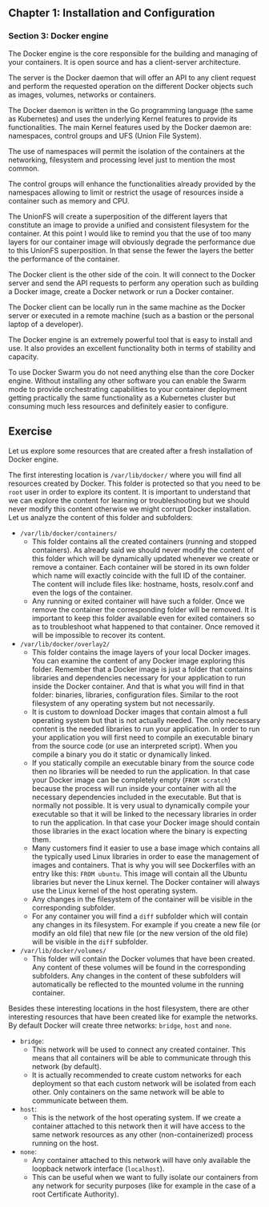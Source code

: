 ## Chapter 1: Installation and Configuration

### Section 3: Docker engine

The Docker engine is the core responsible for the building and managing of your containers.
It is open source and has a client-server architecture.

The server is the Docker daemon that will offer an API to any client request and perform the requested operation on the different Docker objects such as images, volumes, networks or containers.

The Docker daemon is written in the Go programming language (the same as Kubernetes) and uses the underlying Kernel features to provide its functionalities.
The main Kernel features used by the Docker daemon are: namespaces, control groups and UFS (Union File System).

The use of namespaces will permit the isolation of the containers at the networking, filesystem and processing level just to mention the most common.

The control groups will enhance the functionalities already provided by the namespaces allowing to limit or restrict the usage of resources inside a container such as memory and CPU.

The UnionFS will create a superposition of the different layers that constitute an image to provide a unified and consistent filesystem for the container. 
At this point I would like to remind you that the use of too many layers for our container image will obviously degrade the performance due to this UnionFS superposition.
In that sense the fewer the layers the better the performance of the container.

The Docker client is the other side of the coin.
It will connect to the Docker server and send the API requests to perform any operation such as building a Docker image, create a Docker network or run a Docker container.

The Docker client can be locally run in the same machine as the Docker server or executed in a remote machine (such as a bastion or the personal laptop of a developer).

The Docker engine is an extremely powerful tool that is easy to install and use.
It also provides an excellent functionality both in terms of stability and capacity.

To use Docker Swarm you do not need anything else than the core Docker engine. 
Without installing any other software you can enable the Swarm mode to provide orchestrating capabilities to your container deployment getting practically the same functionality as a Kubernetes cluster but consuming much less resources and definitely easier to configure.

## Exercise

Let us explore some resources that are created after a fresh installation of Docker engine.

The first interesting location is `/var/lib/docker/` where you will find all resources created by Docker.
This folder is protected so that you need to be `root` user in order to explore its content.
It is important to understand that we can explore the content for learning or troubleshooting but we should never modify this content otherwise we might corrupt Docker installation.
Let us analyze the content of this folder and subfolders:
- `/var/lib/docker/containers/`
  - This folder contains all the created containers (running and stopped containers). 
As already said we should never modify the content of this folder which will be dynamically updated whenever we create or remove a container.
Each container will be stored in its own folder which name will exactly coincide with the full ID of the container.
The content will include files like: hostname, hosts, resolv.conf and even the logs of the container.
  - Any running  or exited container will have such a folder.
Once we remove the container the corresponding folder will be removed.
It is important to keep this folder available even for exited containers so as to troubleshoot what happened to that container.
Once removed it will be impossible to recover its content.
- `/var/lib/docker/overlay2/`
  - This folder contains the image layers of your local Docker images.
You can examine the content of any Docker image exploring this folder.
Remember that a Docker image is just a folder that contains libraries and dependencies necessary for your application to run inside the Docker container.
And that is what you will find in that folder: binaries, libraries, configuration files.
Similar to the root filesystem of any operating system but not necessarily.
  - It is custom to download Docker images that contain almost a full operating system but that is not actually needed.
The only necessary content is the needed libraries to run your application.
In order to run your application you will first need to compile an executable binary from the source code (or use an interpreted script).
When you compile a binary you do it static or dynamically linked.
  - If you statically compile an executable binary from the source code then no libraries will be needed to run the application.
In that case your Docker image can be completely empty (`FROM scratch`) because the process will run inside your container with all the necessary dependencies included in the executable.
But that is normally not possible.
It is very usual to dynamically compile your executable so that it will be linked to the necessary libraries in order to run the application.
In that case your Docker image should contain those libraries in the exact location where the binary is expecting them.
  - Many customers find it easier to use a base image which contains all the typically used Linux libraries in order to ease the management of images and containers. 
That is why you will see Dockerfiles with an entry like this: `FROM ubuntu`.
This image will contain all the Ubuntu libraries but never the Linux kernel.
The Docker container will always use the Linux kernel of the host operating system.
  - Any changes in the filesystem of the container will be visible in the corresponding subfolder.
  - For any container you will find a `diff` subfolder which will contain any changes in its filesystem.
For example if you create a new file (or modify an old file) that new file (or the new version of the old file) will be visible in the `diff` subfolder.
- `/var/lib/docker/volumes/`
  - This folder will contain the Docker volumes that have been created.
Any content of these volumes will be found in the corresponding subfolders.
Any changes in the content of these subfolders will automatically be reflected to the mounted volume in the running container.

Besides these interesting locations in the host filesystem, there are other interesting resources that have been created like for example the networks.
By default Docker will create three networks: `bridge`, `host` and `none`.
- `bridge`:
  - This network will be used to connect any created container. This means that all containers will be able to communicate through this network (by default).
  - It is actually recommended to create custom networks for each deployment so that each custom network will be isolated from each other. Only containers on the same network will be able to communicate between them.
- `host`:
  - This is the network of the host operating system. If we create a container attached to this network then it will have access to the same network resources as any other (non-containerized) process running on the host.
- `none`:
  - Any container attached to this network will have only available the loopback network interface (`localhost`).
  - This can be useful when we want to fully isolate our containers from any network for security purposes (like for example in the case of a root Certificate Authority).
